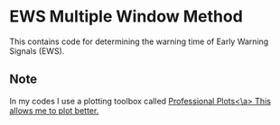 # EWS Multiple Window Method
This contains code for determining the warning time of Early Warning Signals (EWS).

## Note
In my codes I use a plotting toolbox called <a href="https://in.mathworks.com/matlabcentral/fileexchange/100766-professional-plots">Professional Plots<\a>
This allows me to plot better.
